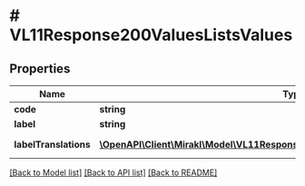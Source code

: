 # # VL11Response200ValuesListsValues

## Properties

Name | Type | Description | Notes
------------ | ------------- | ------------- | -------------
**code** | **string** | Value code | [optional]
**label** | **string** | Value label | [optional]
**labelTranslations** | [**\OpenAPI\Client\Mirakl\Model\VL11Response200ValuesListsValuesLabelTranslations[]**](VL11Response200ValuesListsValuesLabelTranslations.md) | Value label translation | [optional]

[[Back to Model list]](../../README.md#models) [[Back to API list]](../../README.md#endpoints) [[Back to README]](../../README.md)
